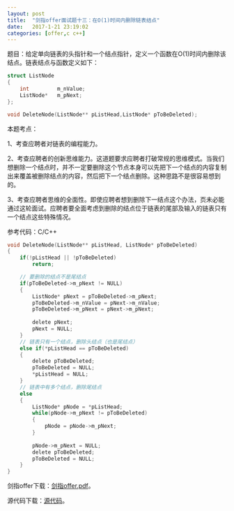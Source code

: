 ```yaml
---
layout:	post
title:	"剑指offer面试题十三：在O(1)时间内删除链表结点"
date:	2017-1-21 23:19:02
categories:	[offer,c c++]
---
```


题目：给定单向链表的头指针和一个结点指针，定义一个函数在O(1)时间内删除该结点。链表结点与函数定义如下：

```c
struct ListNode
{
	int 		m_nValue;
	ListNode*	m_pNext;
};

void DeleteNode(ListNode** pListHead,ListNode* pToBeDeleted);
```

本题考点：

1、考查应聘者对链表的编程能力。

2、考查应聘者的创新思维能力。这道题要求应聘者打破常规的思维模式。当我们想删除一个结点时，并不一定要删除这个节点本身可以先把下一个结点的内容复制出来覆盖被删除结点的内容，然后把下一个结点删除。这种思路不是很容易想到的。

3、考查应聘者思维的全面性。即使应聘者想到删除下一结点这个办法，页未必能通过这轮面试。应聘者要全面考虑到删除的结点位于链表的尾部及输入的链表只有一个结点这些特殊情况。

参考代码：C/C++

```c
void DeleteNode(ListNode** pListHead, ListNode* pToBeDeleted)
{
    if(!pListHead || !pToBeDeleted)
        return;

    // 要删除的结点不是尾结点
    if(pToBeDeleted->m_pNext != NULL)
    {
        ListNode* pNext = pToBeDeleted->m_pNext;
        pToBeDeleted->m_nValue = pNext->m_nValue;
        pToBeDeleted->m_pNext = pNext->m_pNext;
 
        delete pNext;
        pNext = NULL;
    }
    // 链表只有一个结点，删除头结点（也是尾结点）
    else if(*pListHead == pToBeDeleted)
    {
        delete pToBeDeleted;
        pToBeDeleted = NULL;
        *pListHead = NULL;
    }
    // 链表中有多个结点，删除尾结点
    else
    {
        ListNode* pNode = *pListHead;
        while(pNode->m_pNext != pToBeDeleted)
        {
            pNode = pNode->m_pNext;            
        }
 
        pNode->m_pNext = NULL;
        delete pToBeDeleted;
        pToBeDeleted = NULL;
    }
}
```

剑指offer下载：[剑指offer.pdf](https://raw.githubusercontent.com/cofire/cofire.github.io/master/source/剑指offer.pdf "剑指offer.pdf")。

源代码下载：[源代码](https://raw.githubusercontent.com/cofire/cofire.github.io/master/source/剑指offer源代码.zip "剑指offer源代码")。
